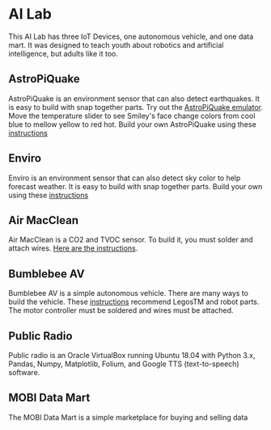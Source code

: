 # AI Lab

This AI Lab has three IoT Devices, one autonomous vehicle, and one data mart.  It was designed to teach youth about robotics and artificial intelligence, but adults like it too.

<h2>AstroPiQuake</h2>

AstroPiQuake is an environment sensor that can also detect earthquakes.  It is easy to build with snap together parts.
Try out the [AstroPiQuake emulator](https://trinket.io/python/9c2e984979).  Move the temperature slider to see Smiley's face change colors from cool blue to mellow yellow to red hot.  Build your own AstroPiQuake using these <a href="https://github.com/NelsonPython/AstroPiQuake">instructions</a>

<h2>Enviro</h2>
Enviro is an environment sensor that can also detect sky color to help forecast weather.  It is easy to build with snap together parts.
Build your own using these <a href="https://github.com/NelsonPython/Enviro">instructions</a>

<h2>Air MacClean</h2>
Air MacClean is a CO2 and TVOC sensor.  To build it, you must solder and attach wires.  <a href="https://github.com/NelsonPython/Air_MacClean">Here are the instructions</a>.

<h2>Bumblebee AV</h2>
Bumblebee AV is a simple autonomous vehicle.  There are many ways to build the vehicle.  These <a href="https://github.com/NelsonPython/Bumblebee_AV">instructions</a> recommend LegosTM and robot parts.  The motor controller must be soldered and wires must be attached.  

<h2>Public Radio</h2>
Public radio is an Oracle VirtualBox running Ubuntu 18.04 with Python 3.x, Pandas, Numpy, Matplotlib, Folium, and Google TTS (text-to-speech) software.

<h2>MOBI Data Mart</h2>
The MOBI Data Mart is a simple marketplace for buying and selling data


